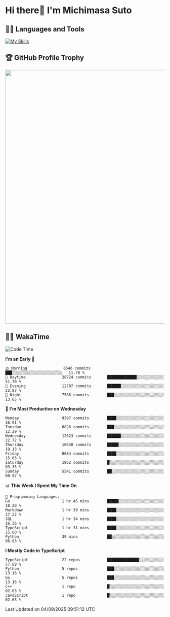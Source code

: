 # Hi there👋 I'm Michimasa Suto

## 🧑‍💻 Languages and Tools
[![My Skills](https://skillicons.dev/icons?i=ts,nextjs,react,go,python,aws,terraform)](https://skillicons.dev)

<!--
**Suto-Michimasa/Suto-Michimasa** is a ✨ _special_ ✨ repository because its `README.md` (this file) appears on your GitHub profile.

Here are some ideas to get you started:

- 🔭 I’m currently working on ...
- 🌱 I’m currently learning ...
- 👯 I’m looking to collaborate on ...
- 🤔 I’m looking for help with ...
- 💬 Ask me about ...
- 📫 How to reach me: ...
- 😄 Pronouns: ...
- ⚡ Fun fact: ...
-->

<!--
## 💎 Github Stats

<div>
  <img height="170" align="left" src="https://github-readme-stats-psi-three-31.vercel.app/api?username=Suto-michimasa&count_private=true&show_icons=true&theme=dark" />
  <img height="170" src="https://github-readme-stats-psi-three-31.vercel.app/api/top-langs/?username=Suto-michimasa&langs_count=8&layout=compact&theme=dark" />
</div>
-->

## 🏆 GitHub Profile Trophy

<img width="800" src="https://github-profile-trophy.vercel.app/?username=Suto-michimasa&theme=onedark&no-frame=true"/>


## 🧑‍💻 WakaTime
<!--START_SECTION:waka-->
![Code Time](http://img.shields.io/badge/Code%20Time-1%2C301%20hrs%2041%20mins-blue)

**I'm an Early 🐤** 

```text
🌞 Morning                6546 commits        ███░░░░░░░░░░░░░░░░░░░░░░   11.78 % 
🌆 Daytime                28724 commits       █████████████░░░░░░░░░░░░   51.70 % 
🌃 Evening                12707 commits       ██████░░░░░░░░░░░░░░░░░░░   22.87 % 
🌙 Night                  7586 commits        ███░░░░░░░░░░░░░░░░░░░░░░   13.65 % 
```
📅 **I'm Most Productive on Wednesday** 

```text
Monday                   9397 commits        ████░░░░░░░░░░░░░░░░░░░░░   16.91 % 
Tuesday                  6826 commits        ███░░░░░░░░░░░░░░░░░░░░░░   12.29 % 
Wednesday                12623 commits       ██████░░░░░░░░░░░░░░░░░░░   22.72 % 
Thursday                 10630 commits       █████░░░░░░░░░░░░░░░░░░░░   19.13 % 
Friday                   8684 commits        ████░░░░░░░░░░░░░░░░░░░░░   15.63 % 
Saturday                 1862 commits        █░░░░░░░░░░░░░░░░░░░░░░░░   03.35 % 
Sunday                   5541 commits        ██░░░░░░░░░░░░░░░░░░░░░░░   09.97 % 
```


📊 **This Week I Spent My Time On** 

```text
💬 Programming Languages: 
Go                       1 hr 45 mins        █████░░░░░░░░░░░░░░░░░░░░   18.20 % 
Markdown                 1 hr 39 mins        ████░░░░░░░░░░░░░░░░░░░░░   17.22 % 
SQL                      1 hr 34 mins        ████░░░░░░░░░░░░░░░░░░░░░   16.36 % 
TypeScript               1 hr 31 mins        ████░░░░░░░░░░░░░░░░░░░░░   15.80 % 
Python                   39 mins             ██░░░░░░░░░░░░░░░░░░░░░░░   06.83 % 
```

**I Mostly Code in TypeScript** 

```text
TypeScript               22 repos            ██████████████░░░░░░░░░░░   57.89 % 
Python                   5 repos             ███░░░░░░░░░░░░░░░░░░░░░░   13.16 % 
Go                       5 repos             ███░░░░░░░░░░░░░░░░░░░░░░   13.16 % 
C++                      1 repo              █░░░░░░░░░░░░░░░░░░░░░░░░   02.63 % 
JavaScript               1 repo              █░░░░░░░░░░░░░░░░░░░░░░░░   02.63 % 
```




 Last Updated on 04/09/2025 09:51:12 UTC
<!--END_SECTION:waka-->
